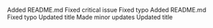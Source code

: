 Added README.md
Fixed critical issue
Fixed typo
Added README.md
Fixed typo
Updated title
Made minor updates
Updated title
